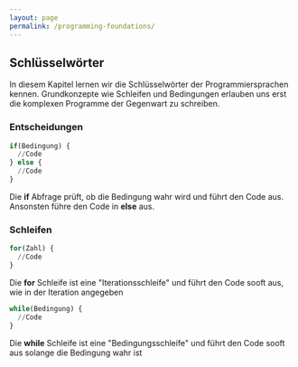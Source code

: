 ```yaml
---
layout: page
permalink: /programming-foundations/
---
```


## Schlüsselwörter

In diesem Kapitel lernen wir die Schlüsselwörter der Programmiersprachen kennen.
Grundkonzepte wie Schleifen und Bedingungen erlauben uns erst die komplexen Programme der Gegenwart zu schreiben.

### Entscheidungen

```python
if(Bedingung) {
  //Code
} else {
  //Code 
}
```

Die <b>if</b> Abfrage prüft, ob die Bedingung wahr wird und führt den Code aus. Ansonsten führe den Code in <b>else</b> aus.

### Schleifen

```python
for(Zahl) {
  //Code
}
```

Die <b>for</b> Schleife ist eine "Iterationsschleife" und führt den Code sooft aus, wie in der Iteration angegeben

```python
while(Bedingung) {
  //Code
}
```

Die <b>while</b> Schleife ist eine "Bedingungsschleife" und führt den Code sooft aus solange die Bedingung wahr ist
